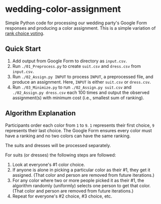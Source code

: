 # wedding-color-assignment

Simple Python code for processing our wedding party's Google Form responses and producing a color assignment. This is a simple variation of [rank choice voting](https://en.wikipedia.org/wiki/Ranked_voting).

## Quick Start

1. Add output from Google Form to directory as `input.csv`.
2. Run `./01_Preprocess.py` to create `suit.csv` and `dress.csv` from `input.csv`.
3. Run `./02_Assign.py INPUT` to process `INPUT`, a preprocessed file, and produce an assignment. Here, `INPUT` is either `suit.csv` or `dress.csv`.
4. Run `./03_Minimize.py` to run `./02_Assign.py suit.csv` and `./02_Assign.py dress.csv` each 100 times and output the observed assignment(s) with minimum cost (i.e., smallest sum of ranking).


## Algorithm Explanation
Participants order each color from `1` to `9`. `1` represents their first choice, `9` represents their last choice. The Google Form ensures every color must have a ranking and no two colors can have the same ranking.

The suits and dresses will be processed separately.

For suits (or dresses) the following steps are followed: 
1. Look at everyone's #1 color choice.
2. If anyone is alone in picking a particular color as their #1, they get it assigned. (That color and person are removed from future iterations.)
3. For any color where two or more people picked it as their #1, the algorithm randomly (uniformly) selects one person to get that color. (That color and person are removed from future iterations.)
4. Repeat for everyone's #2 choice, #3 choice, etc.
